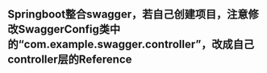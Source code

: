 ## Springboot整合swagger，若自己创建项目，注意修改SwaggerConfig类中的“com.example.swagger.controller”，改成自己controller层的Reference
